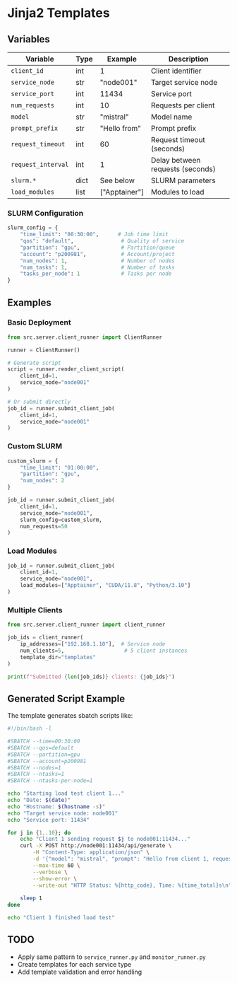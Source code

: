 # Jinja2 Templates

## Variables



| Variable | Type | Example | Description |
|----------|------|---------|-------------|
| `client_id` | int | 1 | Client identifier |
| `service_node` | str | "node001" | Target service node |
| `service_port` | int | 11434 | Service port |
| `num_requests` | int | 10 | Requests per client |
| `model` | str | "mistral" | Model name |
| `prompt_prefix` | str | "Hello from" | Prompt prefix |
| `request_timeout` | int | 60 | Request timeout (seconds) |
| `request_interval` | int | 1 | Delay between requests (seconds) |
| `slurm.*` | dict | See below | SLURM parameters |
| `load_modules` | list | ["Apptainer"] | Modules to load |

### SLURM Configuration

```python
slurm_config = {
    "time_limit": "00:30:00",      # Job time limit
    "qos": "default",               # Quality of service
    "partition": "gpu",             # Partition/queue
    "account": "p200981",           # Account/project
    "num_nodes": 1,                 # Number of nodes
    "num_tasks": 1,                 # Number of tasks
    "tasks_per_node": 1             # Tasks per node
}
```

## Examples

###  Basic Deployment

```python
from src.server.client_runner import ClientRunner

runner = ClientRunner()

# Generate script
script = runner.render_client_script(
    client_id=1,
    service_node="node001"
)

# Or submit directly
job_id = runner.submit_client_job(
    client_id=1,
    service_node="node001"
)
```

### Custom SLURM 

```python
custom_slurm = {
    "time_limit": "01:00:00",
    "partition": "gpu",
    "num_nodes": 2
}

job_id = runner.submit_client_job(
    client_id=1,
    service_node="node001",
    slurm_config=custom_slurm,
    num_requests=50
)
```

### Load Modules

```python
job_id = runner.submit_client_job(
    client_id=1,
    service_node="node001",
    load_modules=["Apptainer", "CUDA/11.8", "Python/3.10"]
)
```

### Multiple Clients

```python
from src.server.client_runner import client_runner

job_ids = client_runner(
    ip_addresses=["192.168.1.10"],  # Service node
    num_clients=5,                   # 5 client instances
    template_dir="templates"
)

print(f"Submitted {len(job_ids)} clients: {job_ids}")
```

## Generated Script Example

The template generates sbatch scripts like:

```bash
#!/bin/bash -l

#SBATCH --time=00:30:00
#SBATCH --qos=default
#SBATCH --partition=gpu
#SBATCH --account=p200981
#SBATCH --nodes=1
#SBATCH --ntasks=1
#SBATCH --ntasks-per-node=1

echo "Starting load test client 1..."
echo "Date: $(date)"
echo "Hostname: $(hostname -s)"
echo "Target service node: node001"
echo "Service port: 11434"

for j in {1..10}; do
    echo "Client 1 sending request $j to node001:11434..."
    curl -X POST http://node001:11434/api/generate \
        -H "Content-Type: application/json" \
        -d '{"model": "mistral", "prompt": "Hello from client 1, request $j"}' \
        --max-time 60 \
        --verbose \
        --show-error \
        --write-out "HTTP Status: %{http_code}, Time: %{time_total}s\n"
    
    sleep 1
done

echo "Client 1 finished load test"
```


## TODO

- Apply same pattern to `service_runner.py` and `monitor_runner.py`
- Create templates for each service type
- Add template validation and error handling

